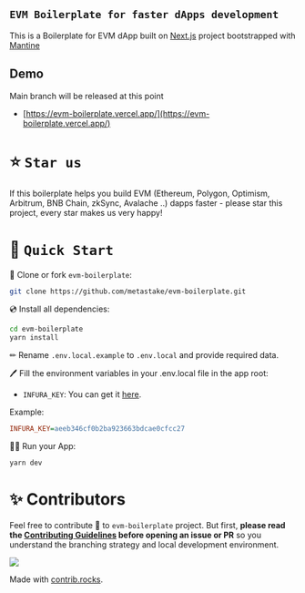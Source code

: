 ## `EVM Boilerplate for faster dApps development`
This is a Boilerplate for EVM dApp built on [Next.js](https://nextjs.org/) project bootstrapped with [Mantine](https://mantine.dev/)

## Demo
Main branch will be released at this point
* [https://evm-boilerplate.vercel.app/](https://evm-boilerplate.vercel.app/)

# ⭐️ `Star us`

If this boilerplate helps you build EVM (Ethereum, Polygon, Optimism, Arbitrum, BNB Chain, zkSync, Avalache ..) dapps faster - please star this project, every star makes us very happy!

# 🚀 `Quick Start`

📄 Clone or fork `evm-boilerplate`:

```sh
git clone https://github.com/metastake/evm-boilerplate.git
```

💿 Install all dependencies:

```sh
cd evm-boilerplate
yarn install
```

✏ Rename `.env.local.example` to `.env.local` and provide required data.

🖊️ Fill the environment variables in your .env.local file in the app root:

- `INFURA_KEY`: You can get it [here](https://infura.io/).

Example:

```ini
INFURA_KEY=aeeb346cf0b2ba923663bdcae0cfcc27
```

🚴‍♂️ Run your App:

```sh
yarn dev
```

# ✨ Contributors

Feel free to contribute 🧙 to `evm-boilerplate` project. But first, **please read the [Contributing Guidelines](CONTRIBUTING.md) before opening an issue or PR** so you understand the branching strategy and local development environment.

<a href="https://github.com/metastake/evm-boilerplate/graphs/contributors">
  <img src="https://contrib.rocks/image?repo=metastake/evm-boilerplate" />
</a>

Made with [contrib.rocks](https://contrib.rocks).